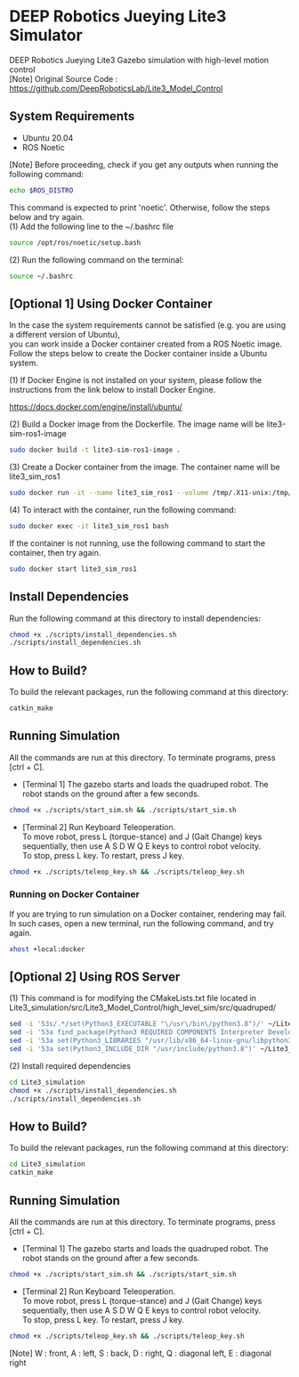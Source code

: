# DEEP Robotics Jueying Lite3 Simulator
DEEP Robotics Jueying Lite3 Gazebo simulation with high-level motion control \
[Note] Original Source Code : https://github.com/DeepRoboticsLab/Lite3_Model_Control

## System Requirements
- Ubuntu 20.04
- ROS Noetic

[Note] Before proceeding, check if you get any outputs when running the following command:
```bash
echo $ROS_DISTRO
```
This command is expected to print 'noetic'. Otherwise, follow the steps below and try again. \
(1) Add the following line to the ~/.bashrc file
```bash
source /opt/ros/noetic/setup.bash
```
(2) Run the following command on the terminal:
```bash
source ~/.bashrc
```

## [Optional 1] Using Docker Container

In the case the system requirements cannot be satisfied (e.g. you are using a different version of Ubuntu), \
you can work inside a Docker container created from a ROS Noetic image. \
Follow the steps below to create the Docker container inside a Ubuntu system.

(1) If Docker Engine is not installed on your system, please follow the instructions from the link below to install Docker Engine.

https://docs.docker.com/engine/install/ubuntu/

(2) Build a Docker image from the Dockerfile. The image name will be lite3-sim-ros1-image
```bash
sudo docker build -t lite3-sim-ros1-image .
```
(3) Create a Docker container from the image. The container name will be lite3_sim_ros1
```bash
sudo docker run -it --name lite3_sim_ros1 --volume /tmp/.X11-unix:/tmp/.X11-unix -e DISPLAY=unix$DISPLAY lite3-sim-ros1-image
```
(4) To interact with the container, run the following command:
```bash
sudo docker exec -it lite3_sim_ros1 bash
```
If the container is not running, use the following command to start the container, then try again.
```bash
sudo docker start lite3_sim_ros1
```

## Install Dependencies
Run the following command at this directory to install dependencies:
```bash
chmod +x ./scripts/install_dependencies.sh
./scripts/install_dependencies.sh
```

## How to Build?
To build the relevant packages, run the following command at this directory:
```bash
catkin_make
```

## Running Simulation
All the commands are run at this directory. To terminate programs, press [ctrl + C].
- [Terminal 1] The gazebo starts and loads the quadruped robot. The robot stands on the ground after a few seconds.
```bash
chmod +x ./scripts/start_sim.sh && ./scripts/start_sim.sh
```
- [Terminal 2] Run Keyboard Teleoperation. \
To move robot, press L (torque-stance) and J (Gait Change) keys sequentially, then use A S D W Q E keys to control robot velocity. \
To stop, press L key. To restart, press J key.
```bash
chmod +x ./scripts/teleop_key.sh && ./scripts/teleop_key.sh
```
### Running on Docker Container
If you are trying to run simulation on a Docker container, rendering may fail. In such cases, open a new terminal, run the following command, and try again.
```bash
xhost +local:docker
```

## [Optional 2] Using ROS Server

(1) This command is for modifying the CMakeLists.txt file located in Lite3_simulation/src/Lite3_Model_Control/high_level_sim/src/quadruped/
```bash
sed -i '53s/.*/set(Python3_EXECUTABLE "\/usr\/bin\/python3.8")/' ~/Lite3_simulation/src/Lite3_Model_Control/high_level_sim/src/quadruped/CMakeLists.txt && \
sed -i '53a find_package(Python3 REQUIRED COMPONENTS Interpreter Development)' ~/Lite3_simulation/src/Lite3_Model_Control/high_level_sim/src/quadruped/CMakeLists.txt && \
sed -i '53a set(Python3_LIBRARIES "/usr/lib/x86_64-linux-gnu/libpython3.8.so")' ~/Lite3_simulation/src/Lite3_Model_Control/high_level_sim/src/quadruped/CMakeLists.txt && \
sed -i '53a set(Python3_INCLUDE_DIR "/usr/include/python3.8")' ~/Lite3_simulation/src/Lite3_Model_Control/high_level_sim/src/quadruped/CMakeLists.txt
```

(2) Install required dependencies
```bash
cd Lite3_simulation
chmod +x ./scripts/install_dependencies.sh
./scripts/install_dependencies.sh
```

## How to Build?
To build the relevant packages, run the following command at this directory:
```bash
cd Lite3_simulation
catkin_make
```

## Running Simulation
All the commands are run at this directory. To terminate programs, press [ctrl + C].
- [Terminal 1] The gazebo starts and loads the quadruped robot. The robot stands on the ground after a few seconds.
```bash
chmod +x ./scripts/start_sim.sh && ./scripts/start_sim.sh
```
- [Terminal 2] Run Keyboard Teleoperation. \
To move robot, press L (torque-stance) and J (Gait Change) keys sequentially, then use A S D W Q E keys to control robot velocity. \
To stop, press L key. To restart, press J key.
```bash
chmod +x ./scripts/teleop_key.sh && ./scripts/teleop_key.sh
```
[Note] W : front, A : left, S : back, D : right, Q : diagonal left, E : diagonal right
